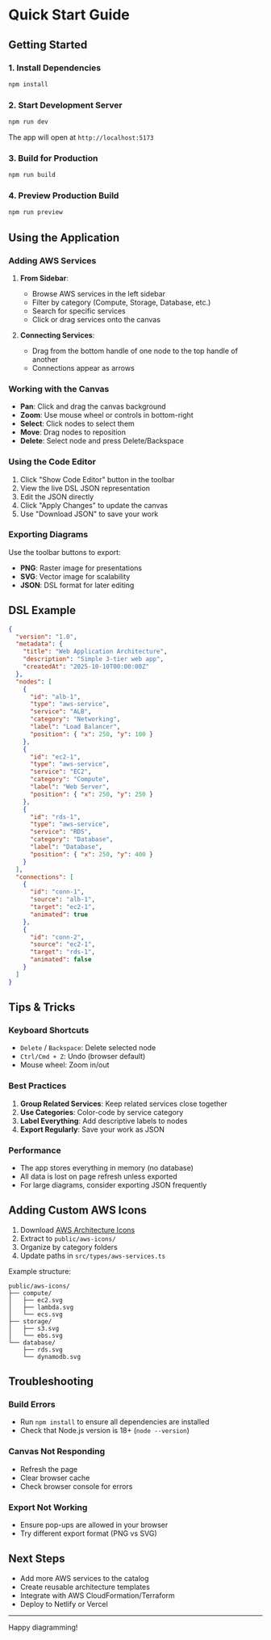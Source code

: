 # Quick Start Guide

## Getting Started

### 1. Install Dependencies

```bash
npm install
```

### 2. Start Development Server

```bash
npm run dev
```

The app will open at `http://localhost:5173`

### 3. Build for Production

```bash
npm run build
```

### 4. Preview Production Build

```bash
npm run preview
```

## Using the Application

### Adding AWS Services

1. **From Sidebar**:
   - Browse AWS services in the left sidebar
   - Filter by category (Compute, Storage, Database, etc.)
   - Search for specific services
   - Click or drag services onto the canvas

2. **Connecting Services**:
   - Drag from the bottom handle of one node to the top handle of another
   - Connections appear as arrows

### Working with the Canvas

- **Pan**: Click and drag the canvas background
- **Zoom**: Use mouse wheel or controls in bottom-right
- **Select**: Click nodes to select them
- **Move**: Drag nodes to reposition
- **Delete**: Select node and press Delete/Backspace

### Using the Code Editor

1. Click "Show Code Editor" button in the toolbar
2. View the live DSL JSON representation
3. Edit the JSON directly
4. Click "Apply Changes" to update the canvas
5. Use "Download JSON" to save your work

### Exporting Diagrams

Use the toolbar buttons to export:
- **PNG**: Raster image for presentations
- **SVG**: Vector image for scalability
- **JSON**: DSL format for later editing

## DSL Example

```json
{
  "version": "1.0",
  "metadata": {
    "title": "Web Application Architecture",
    "description": "Simple 3-tier web app",
    "createdAt": "2025-10-10T00:00:00Z"
  },
  "nodes": [
    {
      "id": "alb-1",
      "type": "aws-service",
      "service": "ALB",
      "category": "Networking",
      "label": "Load Balancer",
      "position": { "x": 250, "y": 100 }
    },
    {
      "id": "ec2-1",
      "type": "aws-service",
      "service": "EC2",
      "category": "Compute",
      "label": "Web Server",
      "position": { "x": 250, "y": 250 }
    },
    {
      "id": "rds-1",
      "type": "aws-service",
      "service": "RDS",
      "category": "Database",
      "label": "Database",
      "position": { "x": 250, "y": 400 }
    }
  ],
  "connections": [
    {
      "id": "conn-1",
      "source": "alb-1",
      "target": "ec2-1",
      "animated": true
    },
    {
      "id": "conn-2",
      "source": "ec2-1",
      "target": "rds-1",
      "animated": false
    }
  ]
}
```

## Tips & Tricks

### Keyboard Shortcuts
- `Delete` / `Backspace`: Delete selected node
- `Ctrl/Cmd + Z`: Undo (browser default)
- Mouse wheel: Zoom in/out

### Best Practices
1. **Group Related Services**: Keep related services close together
2. **Use Categories**: Color-code by service category
3. **Label Everything**: Add descriptive labels to nodes
4. **Export Regularly**: Save your work as JSON

### Performance
- The app stores everything in memory (no database)
- All data is lost on page refresh unless exported
- For large diagrams, consider exporting JSON frequently

## Adding Custom AWS Icons

1. Download [AWS Architecture Icons](https://aws.amazon.com/architecture/icons/)
2. Extract to `public/aws-icons/`
3. Organize by category folders
4. Update paths in `src/types/aws-services.ts`

Example structure:
```
public/aws-icons/
├── compute/
│   ├── ec2.svg
│   ├── lambda.svg
│   └── ecs.svg
├── storage/
│   ├── s3.svg
│   └── ebs.svg
└── database/
    ├── rds.svg
    └── dynamodb.svg
```

## Troubleshooting

### Build Errors
- Run `npm install` to ensure all dependencies are installed
- Check that Node.js version is 18+ (`node --version`)

### Canvas Not Responding
- Refresh the page
- Clear browser cache
- Check browser console for errors

### Export Not Working
- Ensure pop-ups are allowed in your browser
- Try different export format (PNG vs SVG)

## Next Steps

- Add more AWS services to the catalog
- Create reusable architecture templates
- Integrate with AWS CloudFormation/Terraform
- Deploy to Netlify or Vercel

---

Happy diagramming!
